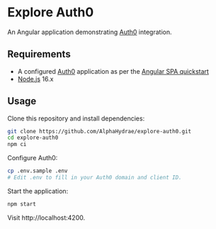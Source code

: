 # Explore Auth0

An Angular application demonstrating [Auth0](https://auth0.com) integration.

## Requirements

* A configured [Auth0](https://auth0.com) application as per the [Angular SPA
  quickstart](https://auth0.com/docs/quickstart/spa/angular)
* [Node.js](https://nodejs.org) 16.x

## Usage

Clone this repository and install dependencies:

```bash
git clone https://github.com/AlphaHydrae/explore-auth0.git
cd explore-auth0
npm ci
```

Configure Auth0:

```bash
cp .env.sample .env
# Edit .env to fill in your Auth0 domain and client ID.
```

Start the application:

```bash
npm start
```

Visit http://localhost:4200.
